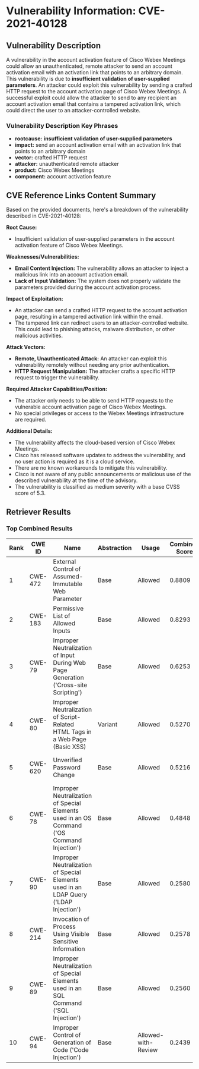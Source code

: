 # Vulnerability Information: CVE-2021-40128

## Vulnerability Description
A vulnerability in the account activation feature of Cisco Webex Meetings could allow an unauthenticated, remote attacker to send an account activation email with an activation link that points to an arbitrary domain. This vulnerability is due to **insufficient validation of user-supplied parameters**. An attacker could exploit this vulnerability by sending a crafted HTTP request to the account activation page of Cisco Webex Meetings. A successful exploit could allow the attacker to send to any recipient an account activation email that contains a tampered activation link, which could direct the user to an attacker-controlled website.

### Vulnerability Description Key Phrases
- **rootcause:** **insufficient validation of user-supplied parameters**
- **impact:** send an account activation email with an activation link that points to an arbitrary domain
- **vector:** crafted HTTP request
- **attacker:** unauthenticated remote attacker
- **product:** Cisco Webex Meetings
- **component:** account activation feature

## CVE Reference Links Content Summary
Based on the provided documents, here's a breakdown of the vulnerability described in CVE-2021-40128:

**Root Cause:**

*   Insufficient validation of user-supplied parameters in the account activation feature of Cisco Webex Meetings.

**Weaknesses/Vulnerabilities:**

*   **Email Content Injection:** The vulnerability allows an attacker to inject a malicious link into an account activation email.
*   **Lack of Input Validation:** The system does not properly validate the parameters provided during the account activation process.

**Impact of Exploitation:**

*   An attacker can send a crafted HTTP request to the account activation page, resulting in a tampered activation link within the email.
*   The tampered link can redirect users to an attacker-controlled website. This could lead to phishing attacks, malware distribution, or other malicious activities.

**Attack Vectors:**

*   **Remote, Unauthenticated Attack:** An attacker can exploit this vulnerability remotely without needing any prior authentication.
*   **HTTP Request Manipulation:** The attacker crafts a specific HTTP request to trigger the vulnerability.

**Required Attacker Capabilities/Position:**

*   The attacker only needs to be able to send HTTP requests to the vulnerable account activation page of Cisco Webex Meetings.
*   No special privileges or access to the Webex Meetings infrastructure are required.

**Additional Details:**

*   The vulnerability affects the cloud-based version of Cisco Webex Meetings.
*   Cisco has released software updates to address the vulnerability, and no user action is required as it is a cloud service.
*   There are no known workarounds to mitigate this vulnerability.
*   Cisco is not aware of any public announcements or malicious use of the described vulnerability at the time of the advisory.
* The vulnerability is classified as medium severity with a base CVSS score of 5.3.

## Retriever Results

### Top Combined Results

| Rank | CWE ID | Name | Abstraction | Usage | Combined Score | Retrievers | Individual Scores |
|------|--------|------|-------------|-------|---------------|------------|-------------------|
| 1 | CWE-472 | External Control of Assumed-Immutable Web Parameter | Base | Allowed | 0.8809 | dense, sparse, graph | dense: 0.536, sparse: 0.456, graph: 0.984 |
| 2 | CWE-183 | Permissive List of Allowed Inputs | Base | Allowed | 0.8293 | sparse, graph | sparse: 0.825, graph: 1.000 |
| 3 | CWE-79 | Improper Neutralization of Input During Web Page Generation ('Cross-site Scripting') | Base | Allowed | 0.6253 | sparse, graph | sparse: 0.468, graph: 1.000 |
| 4 | CWE-80 | Improper Neutralization of Script-Related HTML Tags in a Web Page (Basic XSS) | Variant | Allowed | 0.5270 | sparse, graph | sparse: 0.515, graph: 0.772 |
| 5 | CWE-620 | Unverified Password Change | Base | Allowed | 0.5216 | dense, sparse | dense: 0.510, sparse: 0.466 |
| 6 | CWE-78 | Improper Neutralization of Special Elements used in an OS Command ('OS Command Injection') | Base | Allowed | 0.4848 | sparse, graph | sparse: 0.453, graph: 0.631 |
| 7 | CWE-90 | Improper Neutralization of Special Elements used in an LDAP Query ('LDAP Injection') | Base | Allowed | 0.2580 | sparse | sparse: 0.451 |
| 8 | CWE-214 | Invocation of Process Using Visible Sensitive Information | Base | Allowed | 0.2578 | sparse | sparse: 0.451 |
| 9 | CWE-89 | Improper Neutralization of Special Elements used in an SQL Command ('SQL Injection') | Base | Allowed | 0.2560 | sparse | sparse: 0.448 |
| 10 | CWE-94 | Improper Control of Generation of Code ('Code Injection') | Base | Allowed-with-Review | 0.2439 | sparse | sparse: 0.447 |

